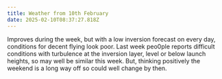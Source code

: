 ```yaml
---
title: Weather from 10th February
date: 2025-02-10T08:37:27.818Z
---
```

Improves during the week, but with a low inversion forecast on every day, conditions for decent flying look poor.  Last week peo0ple reports difficult conditions with turbulence at the inversion layer, level or below launch heights, so may well be similar this week.  But, thinking positively the weekend is a long way off so could well change by then.